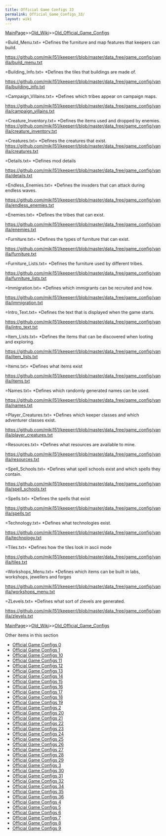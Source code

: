 ```yaml
---
title: Official Game Configs 33
permalink: Official_Game_Configs_33/
layout: wiki
---
```


[MainPage](/keeperrl_wiki/ "wikilink")>>[Old_Wiki](/keeperrl_wiki/Old_Wiki "wikilink")>>[Old_Official_Game_Configs](/keeperrl_wiki/Old_Official_Game_Configs "wikilink")

=Build_Menu.txt=
*Defines the furniture and map features that keepers can build.

https://github.com/miki151/keeperrl/blob/master/data_free/game_config/vanilla/build_menu.txt

=Building_Info.txt=
*Defines the tiles that buildings are made of.

https://github.com/miki151/keeperrl/blob/master/data_free/game_config/vanilla/building_info.txt

=Campaign_Villains.txt=
*Defines which tribes appear on campaign maps.

https://github.com/miki151/keeperrl/blob/master/data_free/game_config/vanilla/campaign_villains.txt

=Creature_Inventory.txt=
*Defines the items used and dropped by enemies.
https://github.com/miki151/keeperrl/blob/master/data_free/game_config/vanilla/creature_inventory.txt

=Creatures.txt=
*Defines the creatures that exist.
https://github.com/miki151/keeperrl/blob/master/data_free/game_config/vanilla/creatures.txt

=Details.txt=
*Defines mod details

https://github.com/miki151/keeperrl/blob/master/data_free/game_config/vanilla/details.txt

=Endless_Enemies.txt=
*Defines the invaders that can attack during endless waves.

https://github.com/miki151/keeperrl/blob/master/data_free/game_config/vanilla/endless_enemies.txt

=Enemies.txt=
*Defines the tribes that can exist.

https://github.com/miki151/keeperrl/blob/master/data_free/game_config/vanilla/enemies.txt

=Furniture.txt=
*Defines the types of furniture that can exist.

https://github.com/miki151/keeperrl/blob/master/data_free/game_config/vanilla/furniture.txt

=Furniture_Lists.txt=
*Defines the furniture used by different tribes.

https://github.com/miki151/keeperrl/blob/master/data_free/game_config/vanilla/furniture_lists.txt

=Immigration.txt=
*Defines which immigrants can be recruited and how.

https://github.com/miki151/keeperrl/blob/master/data_free/game_config/vanilla/immigration.txt

=Intro_Text.txt=
*Defines the text that is displayed when the game starts.

https://github.com/miki151/keeperrl/blob/master/data_free/game_config/vanilla/intro_text.txt

=Item_Lists.txt=
*Defines the items that can be discovered when looting and exploring.

https://github.com/miki151/keeperrl/blob/master/data_free/game_config/vanilla/item_lists.txt

=Items.txt=
*Defines what items exist

https://github.com/miki151/keeperrl/blob/master/data_free/game_config/vanilla/items.txt

=Names.txt=
*Defines which randomly generated names can be used.

https://github.com/miki151/keeperrl/blob/master/data_free/game_config/vanilla/names.txt

=Player_Creatures.txt=
*Defines which keeper classes and which adventurer classes exist.

https://github.com/miki151/keeperrl/blob/master/data_free/game_config/vanilla/player_creatures.txt

=Resources.txt=
*Defines what resources are available to mine.

https://github.com/miki151/keeperrl/blob/master/data_free/game_config/vanilla/resources.txt

=Spell_Schools.txt=
*Defines what spell schools exist and which spells they contain.

https://github.com/miki151/keeperrl/blob/master/data_free/game_config/vanilla/spell_schools.txt

=Spells.txt=
*Defines the spells that exist

https://github.com/miki151/keeperrl/blob/master/data_free/game_config/vanilla/spells.txt

=Technology.txt=
*Defines what technologies exist.

https://github.com/miki151/keeperrl/blob/master/data_free/game_config/vanilla/technology.txt

=Tiles.txt=
*Defines how the tiles look in ascii mode

https://github.com/miki151/keeperrl/blob/master/data_free/game_config/vanilla/tiles.txt

=Workshops_Menu.txt=
*Defines which items can be built in labs, workshops, jewellers and forges

https://github.com/miki151/keeperrl/blob/master/data_free/game_config/vanilla/workshops_menu.txt

=ZLevels.txt=
*Defines what sort of zlevels are generated.

https://github.com/miki151/keeperrl/blob/master/data_free/game_config/vanilla/zlevels.txt

[MainPage](/keeperrl_wiki/ "wikilink")>>[Old_Wiki](/keeperrl_wiki/Old_Wiki "wikilink")>>[Old_Official_Game_Configs](/keeperrl_wiki/Old_Official_Game_Configs "wikilink")

Other items in this section
-    [Official Game Configs 0](/keeperrl_wiki/Official_Game_Configs_0 "wikilink")
-    [Official Game Configs 1](/keeperrl_wiki/Official_Game_Configs_1 "wikilink")
-    [Official Game Configs 10](/keeperrl_wiki/Official_Game_Configs_10 "wikilink")
-    [Official Game Configs 11](/keeperrl_wiki/Official_Game_Configs_11 "wikilink")
-    [Official Game Configs 12](/keeperrl_wiki/Official_Game_Configs_12 "wikilink")
-    [Official Game Configs 13](/keeperrl_wiki/Official_Game_Configs_13 "wikilink")
-    [Official Game Configs 14](/keeperrl_wiki/Official_Game_Configs_14 "wikilink")
-    [Official Game Configs 15](/keeperrl_wiki/Official_Game_Configs_15 "wikilink")
-    [Official Game Configs 16](/keeperrl_wiki/Official_Game_Configs_16 "wikilink")
-    [Official Game Configs 17](/keeperrl_wiki/Official_Game_Configs_17 "wikilink")
-    [Official Game Configs 18](/keeperrl_wiki/Official_Game_Configs_18 "wikilink")
-    [Official Game Configs 19](/keeperrl_wiki/Official_Game_Configs_19 "wikilink")
-    [Official Game Configs 2](/keeperrl_wiki/Official_Game_Configs_2 "wikilink")
-    [Official Game Configs 20](/keeperrl_wiki/Official_Game_Configs_20 "wikilink")
-    [Official Game Configs 21](/keeperrl_wiki/Official_Game_Configs_21 "wikilink")
-    [Official Game Configs 22](/keeperrl_wiki/Official_Game_Configs_22 "wikilink")
-    [Official Game Configs 23](/keeperrl_wiki/Official_Game_Configs_23 "wikilink")
-    [Official Game Configs 24](/keeperrl_wiki/Official_Game_Configs_24 "wikilink")
-    [Official Game Configs 25](/keeperrl_wiki/Official_Game_Configs_25 "wikilink")
-    [Official Game Configs 26](/keeperrl_wiki/Official_Game_Configs_26 "wikilink")
-    [Official Game Configs 27](/keeperrl_wiki/Official_Game_Configs_27 "wikilink")
-    [Official Game Configs 28](/keeperrl_wiki/Official_Game_Configs_28 "wikilink")
-    [Official Game Configs 29](/keeperrl_wiki/Official_Game_Configs_29 "wikilink")
-    [Official Game Configs 3](/keeperrl_wiki/Official_Game_Configs_3 "wikilink")
-    [Official Game Configs 30](/keeperrl_wiki/Official_Game_Configs_30 "wikilink")
-    [Official Game Configs 31](/keeperrl_wiki/Official_Game_Configs_31 "wikilink")
-    [Official Game Configs 32](/keeperrl_wiki/Official_Game_Configs_32 "wikilink")
-    [Official Game Configs 34](/keeperrl_wiki/Official_Game_Configs_34 "wikilink")
-    [Official Game Configs 35](/keeperrl_wiki/Official_Game_Configs_35 "wikilink")
-    [Official Game Configs 36](/keeperrl_wiki/Official_Game_Configs_36 "wikilink")
-    [Official Game Configs 4](/keeperrl_wiki/Official_Game_Configs_4 "wikilink")
-    [Official Game Configs 5](/keeperrl_wiki/Official_Game_Configs_5 "wikilink")
-    [Official Game Configs 6](/keeperrl_wiki/Official_Game_Configs_6 "wikilink")
-    [Official Game Configs 7](/keeperrl_wiki/Official_Game_Configs_7 "wikilink")
-    [Official Game Configs 8](/keeperrl_wiki/Official_Game_Configs_8 "wikilink")
-    [Official Game Configs 9](/keeperrl_wiki/Official_Game_Configs_9 "wikilink")

